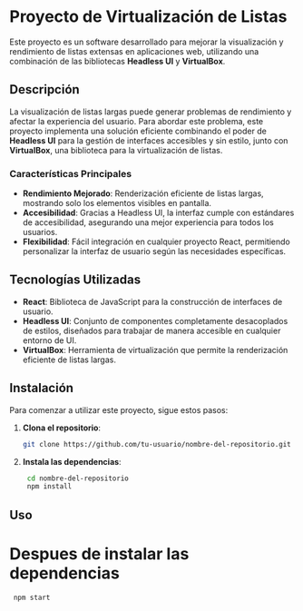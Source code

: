 # Proyecto de Virtualización de Listas

Este proyecto es un software desarrollado para mejorar la visualización y rendimiento de listas extensas en aplicaciones web, utilizando una combinación de las bibliotecas **Headless UI** y **VirtualBox**. 

## Descripción

La visualización de listas largas puede generar problemas de rendimiento y afectar la experiencia del usuario. Para abordar este problema, este proyecto implementa una solución eficiente combinando el poder de **Headless UI** para la gestión de interfaces accesibles y sin estilo, junto con **VirtualBox**, una biblioteca para la virtualización de listas.

### Características Principales

- **Rendimiento Mejorado**: Renderización eficiente de listas largas, mostrando solo los elementos visibles en pantalla.
- **Accesibilidad**: Gracias a Headless UI, la interfaz cumple con estándares de accesibilidad, asegurando una mejor experiencia para todos los usuarios.
- **Flexibilidad**: Fácil integración en cualquier proyecto React, permitiendo personalizar la interfaz de usuario según las necesidades específicas.

## Tecnologías Utilizadas

- **React**: Biblioteca de JavaScript para la construcción de interfaces de usuario.
- **Headless UI**: Conjunto de componentes completamente desacoplados de estilos, diseñados para trabajar de manera accesible en cualquier entorno de UI.
- **VirtualBox**: Herramienta de virtualización que permite la renderización eficiente de listas largas.

## Instalación

Para comenzar a utilizar este proyecto, sigue estos pasos:

1. **Clona el repositorio**:
   ```bash
   git clone https://github.com/tu-usuario/nombre-del-repositorio.git
   ```
2. **Instala las dependencias**:
   ```bash
    cd nombre-del-repositorio
    npm install   
    ```
## Uso
# Despues de instalar las dependencias
   ```bash
    npm start 
   ```
